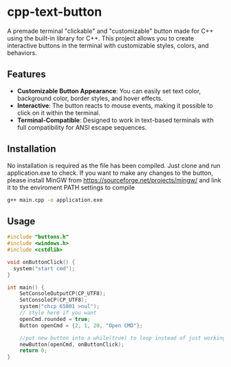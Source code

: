 # cpp-text-button

A premade terminal "clickable" and "customizable" button made for C++ using the built-in library for C++. This project allows you to create interactive buttons in the terminal with customizable styles, colors, and behaviors.

## Features
- **Customizable Button Appearance**: You can easily set text color, background color, border styles, and hover effects.
- **Interactive**: The button reacts to mouse events, making it possible to click on it within the terminal.
- **Terminal-Compatible**: Designed to work in text-based terminals with full compatibility for ANSI escape sequences.

## Installation
No installation is required as the file has been compiled. Just clone and run application.exe to check. If you want to make any changes to the button, please
install MinGW from https://sourceforge.net/projects/mingw/ and link it to the enviroment PATH settings to compile

```bash
g++ main.cpp -o application.exe
```

## Usage
```cpp
#include "buttons.h"
#include <windows.h>
#include <cstdlib>

void onButtonClick() {
  system("start cmd");
}

int main() {
    SetConsoleOutputCP(CP_UTF8);
    SetConsoleCP(CP_UTF8);
    system("chcp 65001 >nul");
    // style here if you want
    openCmd.rounded = true;
    Button openCmd = {2, 1, 20, "Open CMD"};

    //put new button into a while(true) to loop instead of just working once
    newButton(openCmd, onButtonClick);
    return 0;
}
```
